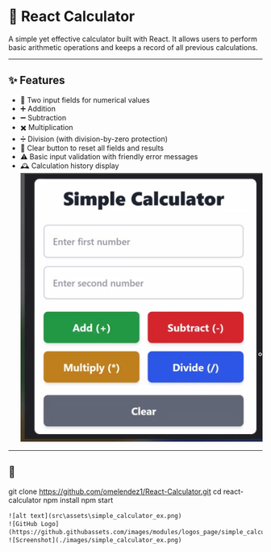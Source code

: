 # 🧮 React Calculator

A simple yet effective calculator built with React. It allows users to perform basic arithmetic operations and keeps a record of all previous calculations.

---

## ✨ Features

- 🔢 Two input fields for numerical values
- ➕ Addition
- ➖ Subtraction
- ✖️ Multiplication
- ➗ Division (with division-by-zero protection)
- 🧼 Clear button to reset all fields and results
- ⚠️ Basic input validation with friendly error messages
- 🕰️ Calculation history display
![Screenshot](src\assets\simple_calculator_ex.png)
---

## 🚀 
git clone https://github.com/omelendez1/React-Calculator.git
cd react-calculator
npm install
npm start

```# React-Calculator
![alt text](src\assets\simple_calculator_ex.png)
![GitHub Logo](https://github.githubassets.com/images/modules/logos_page/simple_calculator_ex.png)
![Screenshot](./images/simple_calculator_ex.png)
